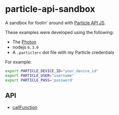 # particle-api-sandbox

A sandbox for foolin' around with [Particle API JS](https://docs.particle.io/reference/javascript/).

These examples were developed using the following:
* The [Photon](https://store.particle.io/?product=particle-photon&utm_source=Proto&utm_medium=Button&utm_content=Photon&utm_campaign=Buy)
* nodejs `6.3.0`
* A `.particlerc` dot file with my Particle credentials

For example:

```bash
export PARTICLE_DEVICE_ID="your_device_id"
export PARTICLE_USER="username"
export PARTICLE_PASS='password'
```

## API
* [callFunction](callFunction/index.md)
